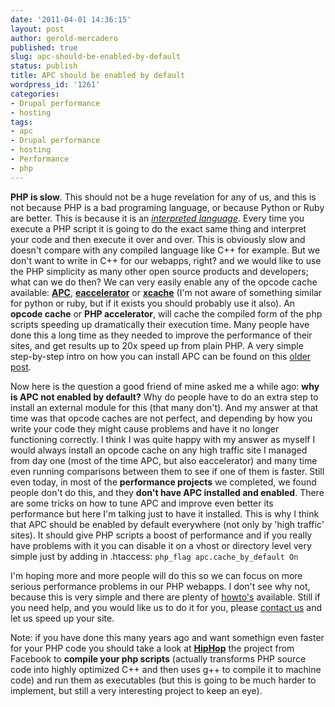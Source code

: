 ```yaml
---
date: '2011-04-01 14:36:15'
layout: post
author: gerold-mercadero
published: true
slug: apc-should-be-enabled-by-default
status: publish
title: APC should be enabled by default
wordpress_id: '1261'
categories:
- Drupal performance
- hosting
tags:
- apc
- Drupal performance
- hosting
- Performance
- php
---
```


**PHP is slow**. This should not be a huge revelation for any of us, and this is not because PHP is a bad programing language, or because Python or Ruby are better. This is because it is an [_interpreted language_](http://en.wikipedia.org/wiki/Interpreted_language). Every time you execute a PHP script it is going to do the exact same thing and interpret your code and then execute it over and over. This is obviously slow and doesn't compare with any compiled language like C++ for example. But we don't want to write in C++ for our webapps, right? and we would like to use the PHP simplicity as many other open source products and developers; what can we do then? We can very easily enable any of the opcode cache available: [**APC**](http://pecl.php.net/package/APC), [**eaccelerator**](http://eaccelerator.net/) or [**xcache**](http://xcache.lighttpd.net/) (I'm not aware of something similar for python or ruby, but if it exists you should probably use it also). An **opcode cache** or **PHP accelerator**, will cache the compiled form of the php scripts speeding up dramatically their execution time. Many people have done this a long time as they needed to improve the performance of their sites, and get results up to 20x speed up from plain PHP. A very simple step-by-step intro on how you can install APC can be found on this [older post](http://linuxsysadminblog.com/2010/03/enabledisable-apc-on-virtual-host-level/).

Now here is the question a good friend of mine asked me a while ago: **why is APC not enabled by default?** Why do people have to do an extra step to install an external module for this (that many don't). And my answer at that time was that opcode caches are not perfect, and depending by how you write your code they might cause problems and have it no longer functioning correctly. I think I was quite happy with my answer as myself I would always install an opcode cache on any high traffic site I managed from day one (most of the time APC, but also eaccelerator) and many time even running comparisons between them to see if one of them is faster. Still even today, in most of the **performance projects** we completed, we found people don't do this, and they **don't have APC installed and enabled**. There are some tricks on how to tune APC and improve even better its performance but here I'm talking just to have it installed. This is why I think that APC should be enabled by default everywhere (not only by 'high traffic' sites). It should give PHP scripts a boost of performance and if you really have problems with it you can disable it on a vhost or directory level very simple just by adding in .htaccess:
`php_flag apc.cache_by_default On
`

I'm hoping more and more people will do this so we can focus on more serious performance problems in our PHP webapps. I don't see why not, because this is very simple and there are plenty of [howto's](http://www.google.com/search?q=howto+php+apc) available. Still if you need help, and you would like us to do it for you, please [contact us](http://www.prometsource.com/contact) and let us speed up your site.

Note: if you have done this many years ago and want somethign even faster for your PHP code you should take a look at [**HipHop**](https://github.com/facebook/hiphop-php/wiki/) the project from Facebook to **compile your php scripts** (actually transforms PHP source code into highly optimized C++ and then uses g++ to compile it to machine code) and run them as executables (but this is going to be much harder to implement, but still a very interesting project to keep an eye).
